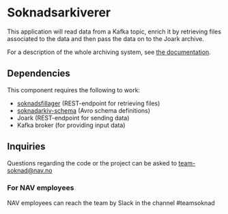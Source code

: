 # Soknadsarkiverer
This application will read data from a Kafka topic, enrich it by retrieving files associated to the data and then pass the data on to the Joark archive.

For a description of the whole archiving system, see [the documentation](https://github.com/navikt/archiving-infrastructure/wiki).

## Dependencies
This component requires the following to work:
* [soknadsfillager](https://github.com/navikt/soknadsfillager) (REST-endpoint for retrieving files)
* [soknadarkiv-schema](https://github.com/navikt/soknadarkiv-schema) (Avro schema definitions)
* Joark (REST-endpoint for sending data)
* Kafka broker (for providing input data)


## Inquiries
Questions regarding the code or the project can be asked to [team-soknad@nav.no](mailto:team-soknad@nav.no)

### For NAV employees
NAV employees can reach the team by Slack in the channel #teamsoknad
